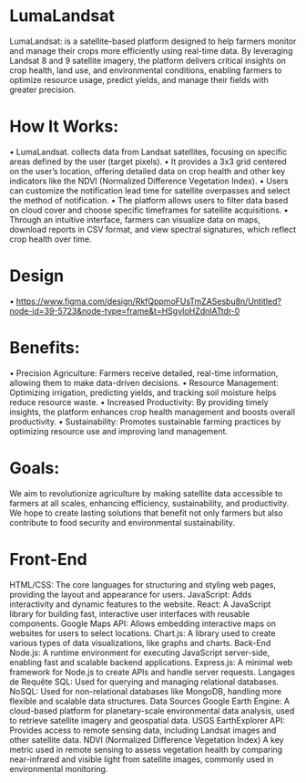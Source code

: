 # LumaLandsat
LumaLandsat: is a satellite-based platform designed to help farmers monitor and manage their crops more efficiently using real-time data. By leveraging Landsat 8 and 9 satellite imagery, the platform delivers critical insights on crop health, land use, and environmental conditions, enabling farmers to optimize resource usage, predict yields, and manage their fields with greater precision.

# How It Works:
•⁠  ⁠LumaLandsat. collects data from Landsat satellites, focusing on specific areas defined by the user (target pixels). 
•⁠  ⁠It provides a 3x3 grid centered on the user’s location, offering detailed data on crop health and other key indicators like the NDVI (Normalized Difference Vegetation Index).
•⁠  ⁠Users can customize the notification lead time for satellite overpasses and select the method of notification.
•⁠  ⁠The platform allows users to filter data based on cloud cover and choose specific timeframes for satellite acquisitions.
•⁠  ⁠Through an intuitive interface, farmers can visualize data on maps, download reports in CSV format, and view spectral signatures, which reflect crop health over time.

# Design 
•⁠  ⁠https://www.figma.com/design/RkfQppmoFUsTmZASesbu8n/Untitled?node-id=39-5723&node-type=frame&t=HSgvIoHZdnIATtdr-0
  
# Benefits:
•⁠  ⁠Precision Agriculture: Farmers receive detailed, real-time information, allowing them to make data-driven decisions.
•⁠  ⁠Resource Management: Optimizing irrigation, predicting yields, and tracking soil moisture helps reduce resource waste.
•⁠  ⁠Increased Productivity: By providing timely insights, the platform enhances crop health management and boosts overall productivity.
•⁠  ⁠Sustainability: Promotes sustainable farming practices by optimizing resource use and improving land management.
  
# Goals:
We aim to revolutionize agriculture by making satellite data accessible to farmers at all scales, enhancing efficiency, sustainability, and productivity. We hope to create lasting solutions that benefit not only farmers but also contribute to food security and environmental sustainability.

# Front-End
HTML/CSS: The core languages for structuring and styling web pages, providing the layout and appearance for users.
JavaScript: Adds interactivity and dynamic features to the website.
React: A JavaScript library for building fast, interactive user interfaces with reusable components.
Google Maps API: Allows embedding interactive maps on websites for users to select locations.
Chart.js: A library used to create various types of data visualizations, like graphs and charts.
Back-End
Node.js: A runtime environment for executing JavaScript server-side, enabling fast and scalable backend applications.
Express.js: A minimal web framework for Node.js to create APIs and handle server requests.
Langages de Requête
SQL: Used for querying and managing relational databases.
NoSQL: Used for non-relational databases like MongoDB, handling more flexible and scalable data structures.
Data Sources
Google Earth Engine: A cloud-based platform for planetary-scale environmental data analysis, used to retrieve satellite imagery and geospatial data.
USGS EarthExplorer API: Provides access to remote sensing data, including Landsat images and other satellite data.
NDVI (Normalized Difference Vegetation Index)
A key metric used in remote sensing to assess vegetation health by comparing near-infrared and visible light from satellite images, commonly used in environmental monitoring.
